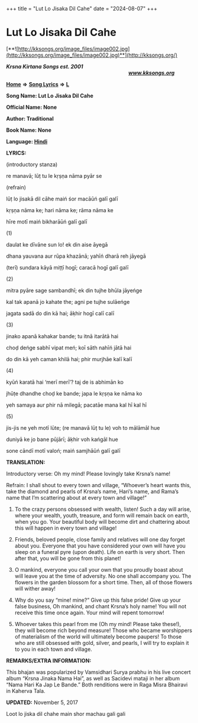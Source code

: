 +++
title = "Lut Lo Jisaka Dil Cahe"
date = "2024-08-07"
+++

# Lut Lo Jisaka Dil Cahe
[**![http://kksongs.org/image_files/image002.jpg](http://kksongs.org/image_files/image002.jpg)**](http://kksongs.org/)

**_Krsna Kirtana Songs est. 2001_**                                                                                                                                                **_www.kksongs.org_**

**[Home](http://kksongs.org/)** **⇒** **[Song Lyrics](http://kksongs.org/lyrics.html)** **⇒** **[L](http://kksongs.org/songs/song_l.html)**

**Song Name: Lut Lo Jisaka Dil Cahe**

**Official Name: None**

**Author: Traditional**

**Book Name: None**

**Language: [Hindi](http://kksongs.org/language/list/hindi.html)**

**LYRICS:**

(introductory stanza)

re manavā; lūṭ tu le kṛṣṇa nāma pyār se

(refrain)

lūṭ lo jisakā dil cāhe maiń śor macāūń galī galī

kṛṣṇa nāma ke; hari nāma ke; rāma nāma ke

hīre motī maiń bikharāūń galī galī

(1)

daulat ke dīvāne sun lo! ek din aise āyegā

dhana yauvana aur rūpa khazānā; yahīń dharā reh jāyegā

(terī) sundara kāyā miṭṭī hogī; caracā hogī galī galī

(2)

mitra pyāre sage sambandhī; ek din tujhe bhūla jāyeńge

kal tak apanā jo kahate the; agni pe tujhe sulāeńge

jagata sadā do din kā hai; āḳhir hogī calī calī

(3)

jinako apanā kahakar bande; tu itnā itarātā hai

choḍ deńge sabhī vipat meń; koī sāth nahīń jātā hai

do din kā yeh caman khilā hai; phir murjhāe kalī kalī

(4)

kyūń karatā hai ‘merī merī’? taj de is abhimān ko

jhūṭe dhandhe choḍ ke bande; japa le kṛṣṇa ke nāma ko

yeh samaya aur phir nā milegā; pacatāe mana kal hī kal hī

(5)

jis-jis ne yeh motī lūte; (re manavā lūṭ tu le) voh to mālāmāl hue

duniyā ke jo bane pūjārī; āḳhir voh kańgāl hue

sone cāndī motī valoń; maiń samjhāūń galī galī

**TRANSLATION:**

Introductory verse: Oh my mind! Please lovingly take Krsna’s name!

Refrain: I shall shout to every town and village, “Whoever’s heart wants this, take the diamond and pearls of Krsna’s name, Hari’s name, and Rama’s name that I’m scattering about at every town and village!”

1) To the crazy persons obsessed with wealth, listen! Such a day will arise, where your wealth, youth, treasure, and form will remain back on earth, when you go. Your beautiful body will become dirt and chattering about this will happen in every town and village!

2) Friends, beloved people, close family and relatives will one day forget about you. Everyone that you have considered your own will have you sleep on a funeral pyre (upon death). Life on earth is very short. Then after that, you will be gone from this planet!

3) O mankind, everyone you call your own that you proudly boast about will leave you at the time of adversity. No one shall accompany you. The flowers in the garden blossom for a short time. Then, all of those flowers will wither away!

4) Why do you say “mine! mine?” Give up this false pride! Give up your false business, Oh mankind, and chant Krsna’s holy name! You will not receive this time once again. Your mind will repent tomorrow!

5) Whoever takes this pearl from me (Oh my mind! Please take these!), they will become rich beyond measure! Those who became worshippers of materialism of the world will ultimately become paupers! To those who are still obsessed with gold, silver, and pearls, I will try to explain it to you in each town and village.

**REMARKS/EXTRA INFORMATION:**

This bhajan was popularized by Vamsidhari Surya prabhu in his live concert album “Krsna Jinaka Nama Hai”, as well as Sacidevi mataji in her album “Nama Hari Ka Jap Le Bande.” Both renditions were in Raga Misra Bhairavi in Kaherva Tala.

**UPDATED:** November 5, 2017

Loot lo jiska dil chahe main shor machau gali gali